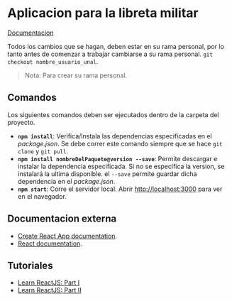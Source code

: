 # Aplicacion para la libreta militar
[Documentacion](https://jspaeza.github.io/Ingesoft-2/)

Todos los cambios que se hagan, deben estar en su rama personal, por lo tanto antes de comenzar a trabajar cambiarse a su rama personal. `git checkout nombre_usuario_unal`.
>Nota: Para crear su rama personal.

## Comandos
Los siguientes comandos deben ser ejecutados dentro de la carpeta del proyecto.
* **`npm install`**: Verifica/Instala las dependencias especificadas en el *package.json*. Se debe correr este comando siempre que se hace `git clone` y `git pull`.
* **`npm install nombreDelPaquete@version --save`**: Permite descargar e instalar la dependencia especificada. Si no se especifica la version, se instalará la ultima disponible. el `--save` permite guardar dicha dependencia en el *package.json*.
* **`npm start`**: Corre el servidor local. Abrir [http://localhost:3000](http://localhost:3000) para ver en el navegador.

## Documentacion externa

* [Create React App documentation](https://facebook.github.io/create-react-app/docs/getting-started).
* [React documentation](https://reactjs.org/).

## Tutoriales

* [Learn ReactJS: Part I](https://www.codecademy.com/learn/react-101)
* [Learn ReactJS: Part II](https://www.codecademy.com/learn/react-102)